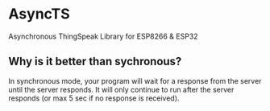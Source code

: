 # AsyncTS
Asynchronous ThingSpeak Library for ESP8266 &amp; ESP32

## Why is it better than sychronous?

In synchronous mode, your program will wait for a response from the server until the server responds. It will only continue to run after the server responds (or max 5 sec if no response is received).
